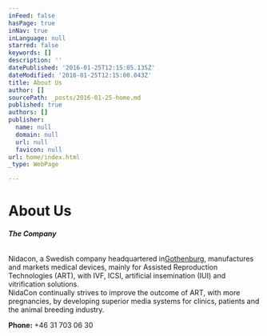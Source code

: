 ```yaml
---
inFeed: false
hasPage: true
inNav: true
inLanguage: null
starred: false
keywords: []
description: ''
datePublished: '2016-01-25T12:15:05.135Z'
dateModified: '2016-01-25T12:15:00.043Z'
title: About Us
author: []
sourcePath: _posts/2016-01-25-home.md
published: true
authors: []
publisher:
  name: null
  domain: null
  url: null
  favicon: null
url: home/index.html
_type: WebPage

---
```

# About Us

###### **The Company**

Nidacon, a Swedish company headquartered in[Gothenburg][0], manufactures and markets medical devices, mainly for Assisted Reproduction Technologies (ART), with IVF, ICSI, artificial insemination (IUI) and vitrification solutions.  
NidaCon continually strives to improve the outcome of ART, with more pregnancies, by developing superior media systems for clinics, patients and the animal breeding industry.

**Phone:** +46 31 703 06 30

[0]: http://www.goteborg.com/en/?epslanguage=en "Gothenburg Information website"